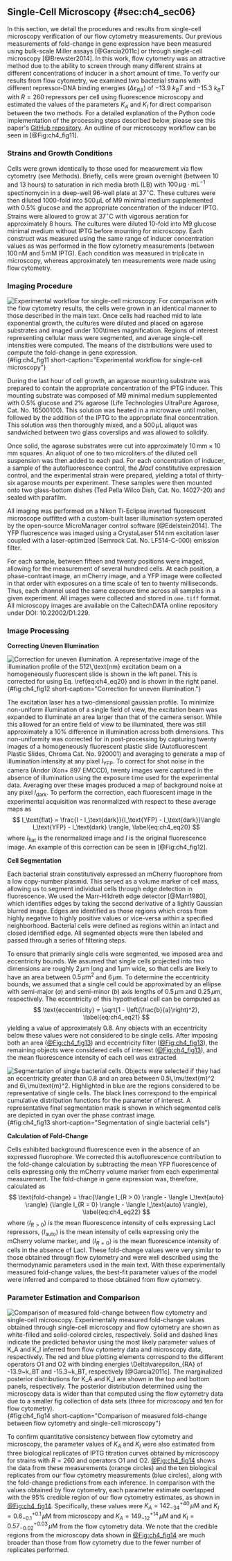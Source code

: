 ## Single-Cell Microscopy {#sec:ch4_sec06}

In this section, we detail the procedures and results from single-cell
microscopy verification of our flow cytometry measurements. Our previous
measurements of fold-change in gene expression have been measured using
bulk-scale Miller assays [@Garcia2011c] or through single-cell microscopy
[@Brewster2014]. In this work, flow cytometry was an attractive method due to
the ability to screen through many different strains at different concentrations
of inducer in a short amount of time. To verify our results from flow cytometry,
we examined two bacterial strains with different repressor-DNA binding energies
($\Delta\varepsilon_{RA}$) of $-13.9~k_BT$ and $-15.3~k_BT$ with $R = 260$
repressors per cell using fluorescence microscopy and estimated the values of
the parameters $K_A$ and $K_I$ for direct comparison between the two methods.
For a detailed explanation of the Python code implementation of the processing
steps described below, please see this paper's [GitHub
repository](https://rpgroup-pboc.github.io/mwc_induction/code/notebooks/unsupervised_gating.html).
An outline of our microscopy workflow can be seen in [@Fig:ch4_fig11].

### Strains and Growth Conditions

Cells were grown identically to those used for measurement via flow cytometry
(see Methods). Briefly, cells were grown overnight (between 10 and 13 hours) to
saturation in rich media broth (LB) with $100\,\mu\text{g} \cdot \text{mL}^{-1}$
spectinomycin in a deep-well 96-well plate at $37^\circ \text{C}$. These
cultures were then diluted 1000-fold into $500\,\mu\text{L}$ of M9 minimal
medium supplemented with 0.5% glucose and the appropriate concentration of the
inducer IPTG. Strains were allowed to grow at $37^\circ \text{C}$ with vigorous
aeration for approximately 8 hours. The cultures were diluted 10-fold into M9
glucose minimal medium without IPTG before mounting for microscopy. Each
construct was measured using the same range of inducer concentration values as
was performed in the flow cytometry measurements (between $100\,\text{nM}$ and
$5\,\text{mM}$ IPTG). Each condition was measured in triplicate in microscopy,
whereas approximately ten measurements were made using flow cytometry.

### Imaging Procedure

![**Experimental workflow for single-cell microscopy**. For comparison with the
flow cytometry results, the cells were grown in an identical manner to those
described in the main text. Once cells had reached mid to late exponential
growth, the cultures were diluted and placed on agarose substrates and imaged
under 100$\times$ magnification. Regions of interest representing cellular mass
were segmented, and average single-cell intensities were computed. The means of
the distributions were used to compute the fold-change in gene
expression.](ch4_fig11){#fig:ch4_fig11 short-caption="Experimental workflow for
single-cell microscopy"}

During the last hour of cell growth, an agarose mounting substrate was prepared
to contain the appropriate concentration of the IPTG inducer. This mounting
substrate was composed of M9 minimal medium supplemented with 0.5% glucose and
2% agarose (Life Technologies UltraPure Agarose, Cat. No. 16500100). This
solution was heated in a microwave until molten, followed by the addition of the
IPTG to the appropriate final concentration. This solution was then thoroughly
mixed, and a $500\,\mu\text{L}$ aliquot was sandwiched between two glass
coverslips and was allowed to solidify.

Once solid, the agarose substrates were cut into approximately
$10\,\text{mm}\times 10\,\text{mm}$ squares. An aliquot of one to two
microliters of the diluted cell suspension was then added to each pad. For each
concentration of inducer, a sample of the autofluorescence control, the $\Delta
lacI$ constitutive expression control, and the experimental strain were
prepared, yielding a total of thirty-six agarose mounts per experiment. These
samples were then mounted onto two glass-bottom dishes (Ted Pella Wilco Dish,
Cat. No. 14027-20) and sealed with parafilm.

All imaging was performed on a Nikon Ti-Eclipse inverted fluorescent microscope
outfitted with a custom-built laser illumination system operated by the
open-source MicroManager control software [@Edelstein2014]. The YFP fluorescence
was imaged using a CrystaLaser $514\,\text{nm}$ excitation laser coupled with a
laser-optimized (Semrock Cat. No. LF514-C-000) emission filter.

For each sample, between fifteen and twenty positions were imaged, allowing for
the measurement of several hundred cells. At each position, a phase-contrast
image, an mCherry image, and a YFP image were collected in that order with
exposures on a time scale of ten to twenty milliseconds. Thus, each channel used
the same exposure time across all samples in a given experiment. All images were
collected and stored in `ome.tiff` format. All microscopy images are available
on the CaltechDATA online repository under DOI: 10.22002/D1.229.

### Image Processing

**Correcting Uneven Illumination**

![**Correction for uneven illumination.** A representative image of the
illumination profile of the $512\,\text{nm}$ excitation beam on a homogeneously
fluorescent slide is shown in the left panel. This is corrected for using Eq.
$\ref{eq:ch4_eq20}$ and is shown in the right panel.](ch4_fig12){#fig:ch4_fig12
short-caption="Correction for uneven illumination."}

The excitation laser has a two-dimensional gaussian profile. To minimize
non-uniform illumination of a single field of view, the excitation beam was
expanded to illuminate an area larger than that of the camera sensor. While this
allowed for an entire field of view to be illuminated, there was still
approximately a 10% difference in illumination across both dimensions. This
non-uniformity was corrected for in post-processing by capturing twenty images
of a homogeneously fluorescent plastic slide (Autofluorescent Plastic Slides,
Chroma Cat. No. 920001) and averaging to generate a map of illumination
intensity at any pixel $I_\text{YFP}$. To correct for shot noise in the camera
(Andor iXon+ 897 EMCCD), twenty images were captured in the absence of
illumination using the exposure time used for the experimental data. Averaging
over these images produced a map of background noise at any pixel
$I_\text{dark}$. To perform the correction, each fluorescent image in the
experimental acquisition was renormalized with respect to these average maps as 
$$
I_\text{flat} = 
\frac{I - I_\text{dark}}{I_\text{YFP} - 
I_\text{dark}}\langle I_\text{YFP} - I_\text{dark} \rangle,
\label{eq:ch4_eq20}
$$
where $I_\text{flat}$ is the renormalized image and $I$ is the original
fluorescence image. An example of this correction can be seen in
[@Fig:ch4_fig12].

**Cell Segmentation**

Each bacterial strain constitutively expressed an mCherry fluorophore from a low
copy-number plasmid. This served as a volume marker of cell mass, allowing us to
segment individual cells through edge detection in fluorescence. We used the
Marr-Hildreth edge detector [@Marr1980], which identifies edges by taking the
second derivative of a lightly Gaussian blurred image. Edges are identified as
those regions which cross from highly negative to highly positive values or
vice-versa within a specified neighborhood. Bacterial cells were defined as
regions within an intact and closed identified edge. All segmented objects were
then labeled and passed through a series of filtering steps.

To ensure that primarily single cells were segmented, we imposed area and
eccentricity bounds. We assumed that single cells projected into two dimensions
are roughly $2\,\mu\text{m}$ long and $1\,\mu\text{m}$ wide, so that cells are
likely to have an area between $0.5\,\mu\text{m}^2$ and $6\,\mu\text{m}$. To
determine the eccentricity bounds, we assumed that a single cell could be
approximated by an ellipse with semi-major ($a$) and semi-minor ($b$) axis
lengths of $0.5\,\mu\text{m}$ and $0.25\,\mu\text{m}$, respectively. The
eccentricity of this hypothetical cell can be computed as
$$
\text{eccentricity} = \sqrt{1 - \left(\frac{b}{a}\right)^2},
\label{eq:ch4_eq21}
$$
yielding a value of approximately 0.8. Any objects with an eccentricity below
these values were not considered to be single cells. After imposing both an area
([@Fig:ch4_fig13](A)) and eccentricity filter ([@Fig:ch4_fig13](B)), the
remaining objects were considered cells of interest ([@Fig:ch4_fig13](C)), and
the mean fluorescence intensity of each cell was extracted.

![**Segmentation of single bacterial cells.** Objects were selected if they had
an eccentricity greater than 0.8 and an area between $0.5\,\mu\text{m}^2$ and
$6\,\mu\text{m}^2$. Highlighted in blue are the regions considered to be
representative of single cells. The black lines correspond to the empirical
cumulative distribution functions for the parameter of interest. A
representative final segmentation mask is shown in which segmented cells are
depicted in cyan over the phase contrast image.](ch4_fig13){#fig:ch4_fig13
short-caption="Segmentation of single bacterial cells"}

**Calculation of Fold-Change**

Cells exhibited background fluorescence even in the absence of an expressed
fluorophore. We corrected this autofluorescence contribution to the fold-change
calculation by subtracting the mean YFP fluorescence of cells expressing only
the mCherry volume marker from each experimental measurement. The fold-change in
gene expression was, therefore, calculated as
$$
\text{fold-change} = 
\frac{\langle I_{R > 0} \rangle - \langle I_\text{auto} \rangle}
{\langle I_{R = 0} \rangle - \langle I_\text{auto} \rangle},
\label{eq:ch4_eq22}
$$
where $\langle I_{R > 0}\rangle$ is the mean fluorescence intensity of cells
expressing LacI repressors, $\langle I_\text{auto}\rangle$ is the mean intensity
of cells expressing only the mCherry volume marker, and $\langle I_{R =
0}\rangle$ is the mean fluorescence intensity of cells in the absence of LacI.
These fold-change values were very similar to those obtained through flow
cytometry and were well described using the thermodynamic parameters used in the
main text. With these experimentally measured fold-change values, the best-fit
parameter values of the model were inferred and compared to those obtained from
flow cytometry.

### Parameter Estimation and Comparison

![**Comparison of measured fold-change between flow cytometry and single-cell
microscopy.** Experimentally measured fold-change values obtained through
single-cell microscopy and flow cytometry are shown as white-filled and
solid-colored circles, respectively. Solid and dashed lines indicate the
predicted behavior using the most likely parameter values of $K_A$ and $K_I$
inferred from flow cytometry data and microscopy data, respectively. The red and
blue plotting elements correspond to the different operators O1 and O2 with
binding energies $\Delta\varepsilon_{RA}$ of $-13.9~k_BT$ and $-15.3~k_BT$,
respectively [@Garcia2011c]. The marginalized posterior distributions for $K_A$
and $K_I$ are shown in the top and bottom panels, respectively. The posterior
distribution determined using the microscopy data is wider than that computed
using the flow cytometry data due to a smaller fig collection of data sets
(three for microscopy and ten for flow cytometry).](ch4_fig14){#fig:ch4_fig14
short-caption="Comparison of measured fold-change between flow cytometry and
single-cell microscopy"}

To confirm quantitative consistency between flow cytometry and microscopy, the
parameter values of $K_A$ and $K_I$ were also estimated from three biological
replicates of IPTG titration curves obtained by microscopy for strains with
$R=260$ and operators O1 and O2. [@Fig:ch4_fig14](A) shows the data from these
measurements (orange circles) and the ten biological replicates from our flow
cytometry measurements (blue circles), along with the fold-change predictions
from each inference. In comparison with the values obtained by flow cytometry,
each parameter estimate overlapped with the 95% credible region of our flow
cytometry estimates, as shown in [@Fig:ch4_fig14](B). Specifically, these values
were $K_A=142^{+40}_{-34}\,\mu\text{M}$ and $K_I=0.6^{+0.1}_{-0.1}\,\mu\text{M}$
from microscopy and $K_A = 149^{+14}_{-12}\,\mu\text{M}$ and $K_I =
0.57^{+0.03}_{-0.02}\,\mu\text{M}$ from the flow cytometry data. We note that
the credible regions from the microscopy data shown in [@Fig:ch4_fig14](B) are
much broader than those from flow cytometry due to the fewer number of
replicates performed.
